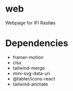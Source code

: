 # web

Webpage for IFI Rastløs

# Dependencies

- framer-motion
- clsx
- tailwind-merge
- mini-svg-data-uri
- @tabler/icons-react
- tailwind-animate
